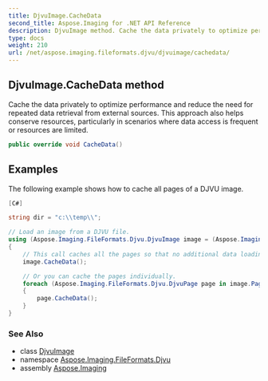 ```yaml
---
title: DjvuImage.CacheData
second_title: Aspose.Imaging for .NET API Reference
description: DjvuImage method. Cache the data privately to optimize performance and reduce the need for repeated data retrieval from external sources. This approach also helps conserve resources particularly in scenarios where data access is frequent or resources are limited
type: docs
weight: 210
url: /net/aspose.imaging.fileformats.djvu/djvuimage/cachedata/
---
```

## DjvuImage.CacheData method

Cache the data privately to optimize performance and reduce the need for repeated data retrieval from external sources. This approach also helps conserve resources, particularly in scenarios where data access is frequent or resources are limited.

```csharp
public override void CacheData()
```

## Examples

The following example shows how to cache all pages of a DJVU image.

```csharp
[C#]

string dir = "c:\\temp\\";

// Load an image from a DJVU file.
using (Aspose.Imaging.FileFormats.Djvu.DjvuImage image = (Aspose.Imaging.FileFormats.Djvu.DjvuImage)Aspose.Imaging.Image.Load(dir + "sample.djvu"))
{
    // This call caches all the pages so that no additional data loading will be performed from the underlying data stream.
    image.CacheData();

    // Or you can cache the pages individually.
    foreach (Aspose.Imaging.FileFormats.Djvu.DjvuPage page in image.Pages)
    {
        page.CacheData();
    }
}
```

### See Also

* class [DjvuImage](../)
* namespace [Aspose.Imaging.FileFormats.Djvu](../../djvuimage/)
* assembly [Aspose.Imaging](../../../)


